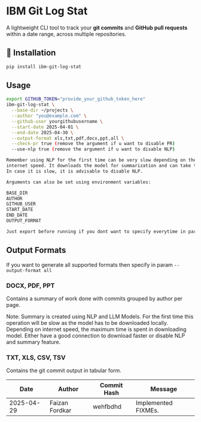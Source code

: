 # IBM Git Log Stat

A lightweight CLI tool to track your **git commits** and **GitHub pull requests** within a date range, across multiple
repositories.

## 🔧 Installation

```bash
pip install ibm-git-log-stat
```

## Usage

```bash
export GITHUB_TOKEN="provide_your_github_token_here"
ibm-git-log-stat \
  --base-dir ~/projects \
  --author "you@example.com" \
  --github-user yourgithubusername \
  --start-date 2025-04-01 \
  --end-date 2025-04-30 \
  --output-format xls,txt,pdf,docx,ppt,all \
  --check-pr true (remove the argument if u want to disable PR)
  --use-nlp true (remove the argument if u want to disable NLP)

Remember using NLP for the first time can be very slow depending on the
internet speed. It downloads the model for summarization and can take time.
In case it is slow, it is advisable to disable NLP.

Arguments can also be set using environment variables:

BASE_DIR
AUTHOR
GITHUB_USER
START_DATE
END_DATE
OUTPUT_FORMAT

Just export before running if you dont want to specify everytime in parameter
```

## Output Formats

If you want to generate all supported formats then specify in param `--output-format all`

### DOCX, PDF, PPT
Contains a summary of work done with commits grouped by author per page.

Note: Summary is created using NLP and LLM Models. 
For the first time this operation will be slow as the model has to be downloaded locally. 
Depending on internet speed, the maximum time is spent in downloading model.
Either have a good connection to download faster or disable NLP and summary feature.

### TXT, XLS, CSV, TSV
Contains the git commit output in tabular form.

Date | Author  | Commit Hash | Message
---  |---------|-------------| ---
2025-04-29 | Faizan Fordkar | wehfbdhd | Implemented FIXMEs.


